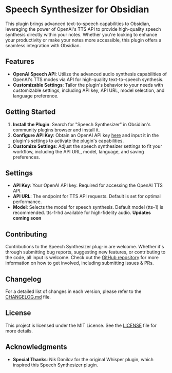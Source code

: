 # Speech Synthesizer for Obsidian

This plugin brings advanced text-to-speech capabilities to Obsidian, leveraging the power of OpenAI's TTS API to provide high-quality speech synthesis directly within your notes. Whether you're looking to enhance your productivity or make your notes more accessible, this plugin offers a seamless integration with Obsidian.

## Features

- **OpenAI Speech API**: Utilize the advanced audio synthesis capabilities of OpenAI's TTS modes via API for high-quality text-to-speech synthesis.
- **Customizable Settings**: Tailor the plugin's behavior to your needs with customizable settings, including API key, API URL, model selection, and language preference.

## Getting Started

1. **Install the Plugin**: Search for "Speech Synthesizer" in Obsidian's community plugins browser and install it.
2. **Configure API Key**: Obtain an OpenAI API key [here](https://platform.openai.com/overview) and input it in the plugin's settings to activate the plugin's capabilities.
3. **Customize Settings**: Adjust the speech synthesizer settings to fit your workflow, including the API URL, model, language, and saving preferences.

## Settings

- **API Key**: Your OpenAI API key. Required for accessing the OpenAI TTS API.
- **API URL**: The endpoint for TTS API requests. Default is set for optimal performance.
- **Model**: Selects the model for speech synthesis. Default model (tts-1) is recommended. tts-1-hd available for high-fidelity audio. **Updates coming soon**

## Contributing

Contributions to the Speech Synthesizer plug-in are welcome. Whether it's through submitting bug reports, suggesting new features, or contributing to the code, all input is welcome. Check out the [GitHub repository](https://github.com/mgd1984/tts-obsidian-plugin) for more information on how to get involved, including submitting issues & PRs.

## Changelog

For a detailed list of changes in each version, please refer to the [CHANGELOG.md](CHANGELOG.md) file.

## License

This project is licensed under the MIT License. See the [LICENSE](LICENSE) file for more details.

## Acknowledgments

- **Special Thanks**: Nik Danilov for the original Whisper plugin, which inspired this Speech Synthesizer plugin.
